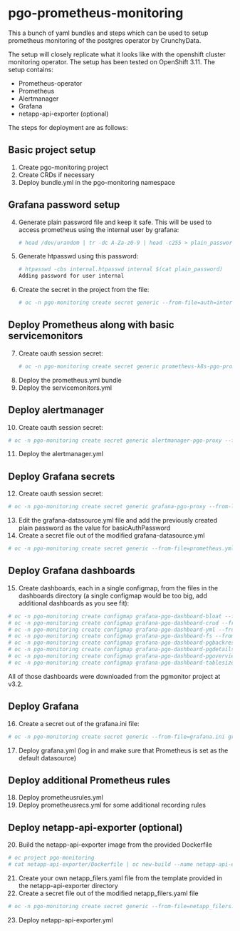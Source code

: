 # pgo-prometheus-monitoring
This a bunch of yaml bundles and steps which can be used to setup prometheus monitoring of the postgres operator by CrunchyData.

The setup will closely replicate what it looks like with the openshift cluster monitoring operator. The setup has been tested on OpenShift 3.11.
The setup contains:
* Prometheus-operator
* Prometheus
* Alertmanager
* Grafana
* netapp-api-exporter (optional)

The steps for deployment are as follows:
## Basic project setup
1. Create pgo-monitoring project
2. Create CRDs if necessary
3. Deploy bundle.yml in the pgo-monitoring namespace

## Grafana password setup
4. Generate plain password file and keep it safe. This will be used to access prometheus using the internal user by grafana:
   ```bash
   # head /dev/urandom | tr -dc A-Za-z0-9 | head -c255 > plain_password
   ```
5. Generate htpasswd using this password:
   ```bash
   # htpasswd -cbs internal.htpasswd internal $(cat plain_password)
   Adding password for user internal
   ```
6. Create the secret in the project from the file:
   ```bash
   # oc -n pgo-monitoring create secret generic --from-file=auth=internal.htpasswd prometheus-k8s-htpasswd
   ```

## Deploy Prometheus along with basic servicemonitors
7. Create oauth session secret:
   ```bash
   # oc -n pgo-monitoring create secret generic prometheus-k8s-pgo-proxy --from-literal=session_secret=$(head /dev/urandom | tr -dc A-Za-z0-9 | head -c43)
   ```
8. Deploy the prometheus.yml bundle
9. Deploy the servicemonitors.yml

## Deploy alertmanager
10. Create oauth session secret:
   ```bash
   # oc -n pgo-monitoring create secret generic alertmanager-pgo-proxy --from-literal=session_secret=$(head /dev/urandom | tr -dc A-Za-z0-9 | head -c43)
   ```
11. Deploy the alertmanager.yml

## Deploy Grafana secrets
12. Create oauth session secret:
   ```bash
   # oc -n pgo-monitoring create secret generic grafana-pgo-proxy --from-literal=session_secret=$(head /dev/urandom | tr -dc A-Za-z0-9 | head -c43)
   ```
13. Edit the grafana-datasource.yml file and add the previously created plain password as the value for basicAuthPassword
14. Create a secret file out of the modified grafana-datasource.yml
   ```bash
   # oc -n pgo-monitoring create secret generic --from-file=prometheus.yml=grafana-datasource.yml grafana-pgo-datasources
   ```
## Deploy Grafana dashboards
15. Create dashboards, each in a single configmap, from the files in the dashboards directory 
   (a single configmap would be too big, add additional dashboards as you see fit):
   ```bash
   # oc -n pgo-monitoring create configmap grafana-pgo-dashboard-bloat --from-file=dashboards/Bloat_Details.json
   # oc -n pgo-monitoring create configmap grafana-pgo-dashboard-crud --from-file=dashboards/CRUD_Details.json
   # oc -n pgo-monitoring create configmap grafana-pgo-dashboard-yml --from-file=dashboards/crunchy_grafana_dashboards.yml
   # oc -n pgo-monitoring create configmap grafana-pgo-dashboard-fs --from-file=dashboards/Filesystem_Details.json
   # oc -n pgo-monitoring create configmap grafana-pgo-dashboard-pgbackrest --from-file=dashboards/PGBackrest.json
   # oc -n pgo-monitoring create configmap grafana-pgo-dashboard-pgdetails --from-file=dashboards/PG_Details.json
   # oc -n pgo-monitoring create configmap grafana-pgo-dashboard-pgoverview --from-file=dashboards/PG_Overview.json
   # oc -n pgo-monitoring create configmap grafana-pgo-dashboard-tablesize --from-file=dashboards/TableSize_Details.json
   ```
All of those dashboards were downloaded from the pgmonitor project at v3.2.

## Deploy Grafana
16. Create a secret out of the grafana.ini file:
   ```bash
   # oc -n pgo-monitoring create secret generic --from-file=grafana.ini grafana-pgo-config
   ```
17. Deploy grafana.yml (log in and make sure that Prometheus is set as the default datasource)

## Deploy additional Prometheus rules
18. Deploy prometheusrules.yml
19. Deploy prometheusrecs.yml for some additional recording rules

## Deploy netapp-api-exporter (optional)
20. Build the netapp-api-exporter image from the provided Dockerfile
   ```bash
   # oc project pgo-monitoring
   # cat netapp-api-exporter/Dockerfile | oc new-build --name netapp-api-exporter -D -
   ```
21. Create your own netapp_filers.yaml file from the template provided in the netapp-api-exporter directory
22. Create a secret file out of the modified netapp_filers.yaml file
   ```bash
   # oc -n pgo-monitoring create secret generic --from-file=netapp_filers.yaml=netapp_filers.yaml netappfilers
   ```
23. Deploy netapp-api-exporter.yml
